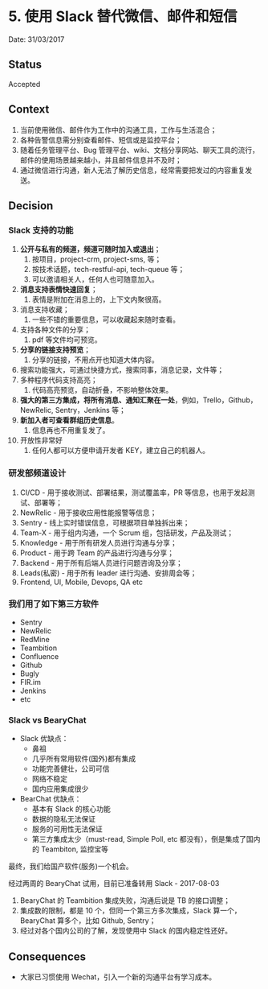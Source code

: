 # 5. 使用 Slack 替代微信、邮件和短信

Date: 31/03/2017

## Status

Accepted

## Context

1. 当前使用微信、邮件作为工作中的沟通工具，工作与生活混合；
2. 各种告警信息需分别查看邮件、短信或是监控平台；
3. 随着任务管理平台、Bug 管理平台、wiki、文档分享网站、聊天工具的流行，邮件的使用场景越来越小，并且邮件信息并不及时；
4. 通过微信进行沟通，新人无法了解历史信息，经常需要把发过的内容重复发送。

## Decision

### Slack 支持的功能

1. **公开与私有的频道，频道可随时加入或退出**；
	1. 按项目，project-crm, project-sms, 等；
	2. 按技术话题，tech-restful-api, tech-queue 等；
	3. 可以邀请相关人，任何人也可随意加入。
2. **消息支持表情快速回复**；
	1. 表情是附加在消息上的，上下文内聚很高。
3. 消息支持收藏；
	1. 一些不错的重要信息，可以收藏起来随时查看。
4. 支持各种文件的分享；
	1. pdf 等文件均可预览。
5. **分享的链接支持预览**；
	1. 分享的链接，不用点开也知道大体内容。
6. 搜索功能强大，可通过快捷方式，搜索同事，消息记录，文件等；
7. 多种程序代码支持高亮；
	1. 代码高亮预览，自动折叠，不影响整体效果。
8. **强大的第三方集成，将所有消息、通知汇聚在一处**，例如，Trello，Github，NewRelic, Sentry，Jenkins 等；
9. **新加入者可查看群组历史信息**。
	1. 信息再也不用重复发了。
10. 开放性非常好
	1. 任何人都可以方便申请开发者 KEY，建立自己的机器人。

### 研发部频道设计

1. CI/CD - 用于接收测试、部署结果，测试覆盖率，PR 等信息，也用于发起测试、部署等；
2. NewRelic - 用于接收应用性能报警等信息；
3. Sentry - 线上实时错误信息，可根据项目单独拆出来；
4. Team-X - 用于组内沟通，一个 Scrum 组，包括研发，产品及测试；
5. Knowledge - 用于所有研发人员进行沟通与分享； 
6. Product - 用于跨 Team 的产品进行沟通与分享；
7. Backend - 用于所有后端人员进行问题咨询及分享；
8. Leads(私密) - 用于所有 leader 进行沟通、安排周会等；
9. Frontend, UI, Mobile, Devops, QA etc

### 我们用了如下第三方软件

* Sentry
* NewRelic
* RedMine
* Teambition
* Confluence
* Github
* Bugly
* FIR.im
* Jenkins
* etc

### Slack vs BearyChat

* Slack 优缺点：
	* 鼻祖
	* 几乎所有常用软件(国外)都有集成
	* 功能完善健壮，公司可信
	* 网络不稳定
	* 国内应用集成很少
* BearChat 优缺点：
	* 基本有 Slack 的核心功能
	* 数据的隐私无法保证
	* 服务的可用性无法保证
	* 第三方集成太少（must-read, Simple Poll, etc 都没有），倒是集成了国内的 Teambiton, 监控宝等

最终，我们给国产软件(服务)一个机会。

经过两周的 BearyChat 试用，目前已准备转用 Slack - 2017-08-03

1. BearyChat 的 Teambition 集成失败，沟通后说是 TB 的接口调整；
2. 集成数的限制，都是 10 个，但同一个第三方多次集成，Slack 算一个，BearyChat 算多个，比如 Github, Sentry；
3. 经过对各个国内公司的了解，发现使用中 Slack 的国内稳定性还好。

## Consequences

* 大家已习惯使用 Wechat，引入一个新的沟通平台有学习成本。
